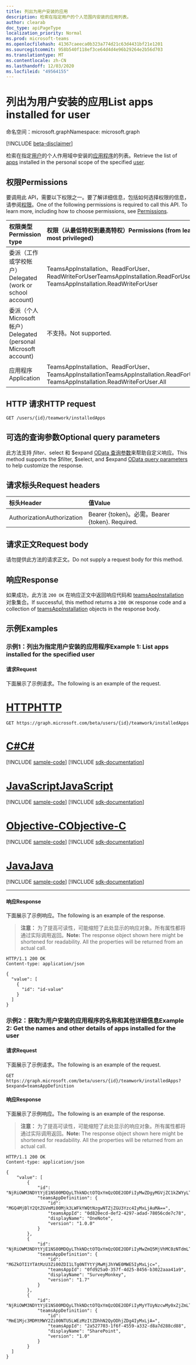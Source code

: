 ```yaml
---
title: 列出为用户安装的应用
description: 检索在指定用户的个人范围内安装的应用列表。
author: clearab
doc_type: apiPageType
localization_priority: Normal
ms.prod: microsoft-teams
ms.openlocfilehash: 41367caeeca0b323a774d21c63d4431bf21e1201
ms.sourcegitcommit: 958b540f118ef3ce64d4d4e96b29264e2b56d703
ms.translationtype: MT
ms.contentlocale: zh-CN
ms.lasthandoff: 12/03/2020
ms.locfileid: "49564155"
---
```

# <a name="list-apps-installed-for-user"></a><span data-ttu-id="2d40c-103">列出为用户安装的应用</span><span class="sxs-lookup"><span data-stu-id="2d40c-103">List apps installed for user</span></span>

<span data-ttu-id="2d40c-104">命名空间：microsoft.graph</span><span class="sxs-lookup"><span data-stu-id="2d40c-104">Namespace: microsoft.graph</span></span>

[!INCLUDE [beta-disclaimer](../../includes/beta-disclaimer.md)]

<span data-ttu-id="2d40c-105">检索在指定[用户](../resources/user.md)的个人作用域中安装的[应用程序](../resources/teamsappinstallation.md)的列表。</span><span class="sxs-lookup"><span data-stu-id="2d40c-105">Retrieve the list of [apps](../resources/teamsappinstallation.md) installed in the personal scope of the specified [user](../resources/user.md).</span></span>

## <a name="permissions"></a><span data-ttu-id="2d40c-106">权限</span><span class="sxs-lookup"><span data-stu-id="2d40c-106">Permissions</span></span>

<span data-ttu-id="2d40c-p101">要调用此 API，需要以下权限之一。要了解详细信息，包括如何选择权限的信息，请参阅[权限](/graph/permissions-reference)。</span><span class="sxs-lookup"><span data-stu-id="2d40c-p101">One of the following permissions is required to call this API. To learn more, including how to choose permissions, see [Permissions](/graph/permissions-reference).</span></span>

|<span data-ttu-id="2d40c-109">权限类型</span><span class="sxs-lookup"><span data-stu-id="2d40c-109">Permission type</span></span>      | <span data-ttu-id="2d40c-110">权限（从最低特权到最高特权）</span><span class="sxs-lookup"><span data-stu-id="2d40c-110">Permissions (from least to most privileged)</span></span>              |
|:--------------------|:---------------------------------------------------------|
|<span data-ttu-id="2d40c-111">委派（工作或学校帐户）</span><span class="sxs-lookup"><span data-stu-id="2d40c-111">Delegated (work or school account)</span></span> | <span data-ttu-id="2d40c-112">TeamsAppInstallation、ReadForUser、ReadWriteForUser</span><span class="sxs-lookup"><span data-stu-id="2d40c-112">TeamsAppInstallation.ReadForUser, TeamsAppInstallation.ReadWriteForUser</span></span> |
|<span data-ttu-id="2d40c-113">委派（个人 Microsoft 帐户）</span><span class="sxs-lookup"><span data-stu-id="2d40c-113">Delegated (personal Microsoft account)</span></span> | <span data-ttu-id="2d40c-114">不支持。</span><span class="sxs-lookup"><span data-stu-id="2d40c-114">Not supported.</span></span>    |
|<span data-ttu-id="2d40c-115">应用程序</span><span class="sxs-lookup"><span data-stu-id="2d40c-115">Application</span></span> | <span data-ttu-id="2d40c-116">TeamsAppInstallation、ReadForUser、TeamsAppInstallation</span><span class="sxs-lookup"><span data-stu-id="2d40c-116">TeamsAppInstallation.ReadForUser.All, TeamsAppInstallation.ReadWriteForUser.All</span></span> |

## <a name="http-request"></a><span data-ttu-id="2d40c-117">HTTP 请求</span><span class="sxs-lookup"><span data-stu-id="2d40c-117">HTTP request</span></span>

<!-- { "blockType": "ignored" } -->

```http
GET /users/{id}/teamwork/installedApps
```

## <a name="optional-query-parameters"></a><span data-ttu-id="2d40c-118">可选的查询参数</span><span class="sxs-lookup"><span data-stu-id="2d40c-118">Optional query parameters</span></span>

<span data-ttu-id="2d40c-119">此方法支持 $filter、$select 和 $expand [OData 查询参数](/graph/query-parameters)来帮助自定义响应。</span><span class="sxs-lookup"><span data-stu-id="2d40c-119">This method supports the $filter, $select, and $expand [OData query parameters](/graph/query-parameters) to help customize the response.</span></span>

## <a name="request-headers"></a><span data-ttu-id="2d40c-120">请求标头</span><span class="sxs-lookup"><span data-stu-id="2d40c-120">Request headers</span></span>

| <span data-ttu-id="2d40c-121">标头</span><span class="sxs-lookup"><span data-stu-id="2d40c-121">Header</span></span>       | <span data-ttu-id="2d40c-122">值</span><span class="sxs-lookup"><span data-stu-id="2d40c-122">Value</span></span> |
|:---------------|:--------|
| <span data-ttu-id="2d40c-123">Authorization</span><span class="sxs-lookup"><span data-stu-id="2d40c-123">Authorization</span></span>  | <span data-ttu-id="2d40c-p102">Bearer {token}。必需。</span><span class="sxs-lookup"><span data-stu-id="2d40c-p102">Bearer {token}. Required.</span></span>  |

## <a name="request-body"></a><span data-ttu-id="2d40c-126">请求正文</span><span class="sxs-lookup"><span data-stu-id="2d40c-126">Request body</span></span>

<span data-ttu-id="2d40c-127">请勿提供此方法的请求正文。</span><span class="sxs-lookup"><span data-stu-id="2d40c-127">Do not supply a request body for this method.</span></span>

## <a name="response"></a><span data-ttu-id="2d40c-128">响应</span><span class="sxs-lookup"><span data-stu-id="2d40c-128">Response</span></span>

<span data-ttu-id="2d40c-129">如果成功，此方法 `200 OK` 在响应正文中返回响应代码和 [teamsAppInstallation](../resources/teamsappinstallation.md) 对象集合。</span><span class="sxs-lookup"><span data-stu-id="2d40c-129">If successful, this method returns a `200 OK` response code and a collection of [teamsAppInstallation](../resources/teamsappinstallation.md) objects in the response body.</span></span>

## <a name="examples"></a><span data-ttu-id="2d40c-130">示例</span><span class="sxs-lookup"><span data-stu-id="2d40c-130">Examples</span></span>

### <a name="example-1-list-apps-installed-for-the-specified-user"></a><span data-ttu-id="2d40c-131">示例1：列出为指定用户安装的应用程序</span><span class="sxs-lookup"><span data-stu-id="2d40c-131">Example 1: List apps installed for the specified user</span></span>

#### <a name="request"></a><span data-ttu-id="2d40c-132">请求</span><span class="sxs-lookup"><span data-stu-id="2d40c-132">Request</span></span>

<span data-ttu-id="2d40c-133">下面展示了示例请求。</span><span class="sxs-lookup"><span data-stu-id="2d40c-133">The following is an example of the request.</span></span>

# <a name="http"></a>[<span data-ttu-id="2d40c-134">HTTP</span><span class="sxs-lookup"><span data-stu-id="2d40c-134">HTTP</span></span>](#tab/http)
<!-- {
  "blockType": "request",
  "name": "user_list_teamsApps"
}-->
```msgraph-interactive
GET https://graph.microsoft.com/beta/users/{id}/teamwork/installedApps
```
# <a name="c"></a>[<span data-ttu-id="2d40c-135">C#</span><span class="sxs-lookup"><span data-stu-id="2d40c-135">C#</span></span>](#tab/csharp)
[!INCLUDE [sample-code](../includes/snippets/csharp/user-list-teamsapps-csharp-snippets.md)]
[!INCLUDE [sdk-documentation](../includes/snippets/snippets-sdk-documentation-link.md)]

# <a name="javascript"></a>[<span data-ttu-id="2d40c-136">JavaScript</span><span class="sxs-lookup"><span data-stu-id="2d40c-136">JavaScript</span></span>](#tab/javascript)
[!INCLUDE [sample-code](../includes/snippets/javascript/user-list-teamsapps-javascript-snippets.md)]
[!INCLUDE [sdk-documentation](../includes/snippets/snippets-sdk-documentation-link.md)]

# <a name="objective-c"></a>[<span data-ttu-id="2d40c-137">Objective-C</span><span class="sxs-lookup"><span data-stu-id="2d40c-137">Objective-C</span></span>](#tab/objc)
[!INCLUDE [sample-code](../includes/snippets/objc/user-list-teamsapps-objc-snippets.md)]
[!INCLUDE [sdk-documentation](../includes/snippets/snippets-sdk-documentation-link.md)]

# <a name="java"></a>[<span data-ttu-id="2d40c-138">Java</span><span class="sxs-lookup"><span data-stu-id="2d40c-138">Java</span></span>](#tab/java)
[!INCLUDE [sample-code](../includes/snippets/java/user-list-teamsapps-java-snippets.md)]
[!INCLUDE [sdk-documentation](../includes/snippets/snippets-sdk-documentation-link.md)]

---


#### <a name="response"></a><span data-ttu-id="2d40c-139">响应</span><span class="sxs-lookup"><span data-stu-id="2d40c-139">Response</span></span>

<span data-ttu-id="2d40c-140">下面展示了示例响应。</span><span class="sxs-lookup"><span data-stu-id="2d40c-140">The following is an example of the response.</span></span>
><span data-ttu-id="2d40c-p103">**注意：** 为了提高可读性，可能缩短了此处显示的响应对象。所有属性都将通过实际调用返回。</span><span class="sxs-lookup"><span data-stu-id="2d40c-p103">**Note:** The response object shown here might be shortened for readability. All the properties will be returned from an actual call.</span></span>
<!-- {
  "blockType": "response",
  "name": "user_list_teamsApps",
  "truncated": true,
  "@odata.type": "microsoft.graph.teamsAppInstallation",
  "isCollection": true
} -->

```http
HTTP/1.1 200 OK
Content-type: application/json

{
  "value": [
    {
      "id": "id-value"
    }
  ]
}
```
### <a name="example-2-get-the-names-and-other-details-of-apps-installed-for-the-user"></a><span data-ttu-id="2d40c-143">示例2：获取为用户安装的应用程序的名称和其他详细信息</span><span class="sxs-lookup"><span data-stu-id="2d40c-143">Example 2: Get the names and other details of apps installed for the user</span></span>

#### <a name="request"></a><span data-ttu-id="2d40c-144">请求</span><span class="sxs-lookup"><span data-stu-id="2d40c-144">Request</span></span>

<span data-ttu-id="2d40c-145">下面展示了示例请求。</span><span class="sxs-lookup"><span data-stu-id="2d40c-145">The following is an example of the request.</span></span>
<!-- {
  "blockType": "ignored",
  "name": "user_list_teamsApps_details"
}-->
```http
GET https://graph.microsoft.com/beta/users/{id}/teamwork/installedApps?$expand=teamsAppDefinition
```

#### <a name="response"></a><span data-ttu-id="2d40c-146">响应</span><span class="sxs-lookup"><span data-stu-id="2d40c-146">Response</span></span>

<span data-ttu-id="2d40c-147">下面展示了示例响应。</span><span class="sxs-lookup"><span data-stu-id="2d40c-147">The following is an example of the response.</span></span>

><span data-ttu-id="2d40c-p104">**注意：** 为了提高可读性，可能缩短了此处显示的响应对象。所有属性都将通过实际调用返回。</span><span class="sxs-lookup"><span data-stu-id="2d40c-p104">**Note:** The response object shown here might be shortened for readability. All the properties will be returned from an actual call.</span></span>
<!-- {
  "blockType": "response",
  "name": "user_list_teamsApps_details",
  "truncated": true,
  "@odata.type": "microsoft.graph.teamsAppInstallation",
  "isCollection": true
} -->

```http
HTTP/1.1 200 OK
Content-type: application/json

{
    "value": [
        {
            "id": "NjRiOWM3NDYtYjE1NS00MDQyLThkNDctOTQxYmQzODE2ODFiIyMwZDgyMGVjZC1kZWYyLTQyOTctYWRhZC03ODA1NmNkZTdjNzg=",
            "teamsAppDefinition": {
                "id": "MGQ4MjBlY2QtZGVmMi00Mjk3LWFkYWQtNzgwNTZjZGU3Yzc4IyMxLjAuMA==",
                "teamsAppId": "0d820ecd-def2-4297-adad-78056cde7c78",
                "displayName": "OneNote",
                "version": "1.0.0"
            }
        },
        {
            "id": "NjRiOWM3NDYtYjE1NS00MDQyLThkNDctOTQxYmQzODE2ODFiIyMwZmQ5MjVhMC0zNTdmLTRkMjUtODQ1Ni1iMzAyMmFhYTQxYTk=",
            "teamsAppDefinition": {
                "id": "MGZkOTI1YTAtMzU3Zi00ZDI1LTg0NTYtYjMwMjJhYWE0MWE5IyMxLjc=",
                "teamsAppId": "0fd925a0-357f-4d25-8456-b3022aaa41a9",
                "displayName": "SurveyMonkey",
                "version": "1.7"
            }
        },
        {
            "id": "NjRiOWM3NDYtYjE1NS00MDQyLThkNDctOTQxYmQzODE2ODFiIyMyYTUyNzcwMy0xZjZmLTQ1NTktYTMzMi1kOGE3ZDI4OGNkODg=",
            "teamsAppDefinition": {
                "id": "MmE1Mjc3MDMtMWY2Zi00NTU5LWEzMzItZDhhN2QyODhjZDg4IyMxLjA=",
                "teamsAppId": "2a527703-1f6f-4559-a332-d8a7d288cd88",
                "displayName": "SharePoint",
                "version": "1.0"
            }
        }
  ]
}
```

<!-- uuid: 8fcb5dbc-d5aa-4681-8e31-b001d5168d79
2015-10-25 14:57:30 UTC -->
<!-- {
  "type": "#page.annotation",
  "description": "User list teamsAppInstallations",
  "keywords": "",
  "section": "documentation",
  "tocPath": ""
}-->


